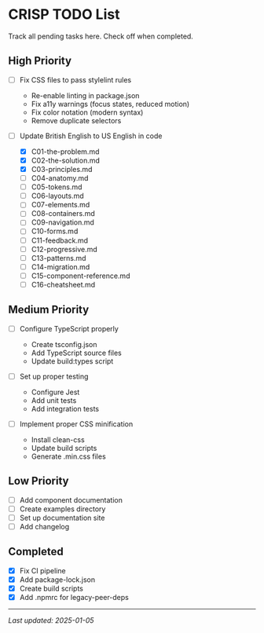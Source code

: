 # CRISP TODO List

Track all pending tasks here. Check off when completed.

## High Priority

- [ ] Fix CSS files to pass stylelint rules
  - Re-enable linting in package.json
  - Fix a11y warnings (focus states, reduced motion)
  - Fix color notation (modern syntax)
  - Remove duplicate selectors

- [ ] Update British English to US English in code
  - [x] C01-the-problem.md
  - [x] C02-the-solution.md
  - [x] C03-principles.md
  - [ ] C04-anatomy.md
  - [ ] C05-tokens.md
  - [ ] C06-layouts.md
  - [ ] C07-elements.md
  - [ ] C08-containers.md
  - [ ] C09-navigation.md
  - [ ] C10-forms.md
  - [ ] C11-feedback.md
  - [ ] C12-progressive.md
  - [ ] C13-patterns.md
  - [ ] C14-migration.md
  - [ ] C15-component-reference.md
  - [ ] C16-cheatsheet.md

## Medium Priority

- [ ] Configure TypeScript properly
  - Create tsconfig.json
  - Add TypeScript source files
  - Update build:types script

- [ ] Set up proper testing
  - Configure Jest
  - Add unit tests
  - Add integration tests

- [ ] Implement proper CSS minification
  - Install clean-css
  - Update build scripts
  - Generate .min.css files

## Low Priority

- [ ] Add component documentation
- [ ] Create examples directory
- [ ] Set up documentation site
- [ ] Add changelog

## Completed

- [x] Fix CI pipeline
- [x] Add package-lock.json
- [x] Create build scripts
- [x] Add .npmrc for legacy-peer-deps

---

*Last updated: 2025-01-05*